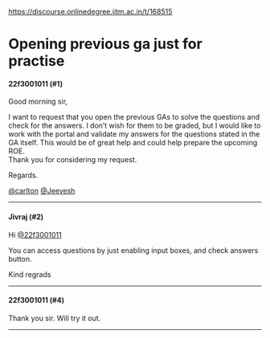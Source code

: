 https://discourse.onlinedegree.iitm.ac.in/t/168515

<html><head><meta charset='utf-8'><title>Opening previous ga just for practise</title></head><body>
<h1>Opening previous ga just for practise</h1>
<h4>22f3001011 (#1)</h4>
<p>Good morning sir,</p>
<p>I want to request that you open the previous GAs to solve the questions and check for the answers. I don’t wish for them to be graded, but I would like to work with the portal and validate my answers for the questions stated in the GA itself. This would be of great help and could help prepare the upcoming ROE.<br/>
Thank you for considering my request.</p>
<p>Regards.</p>
<p><a class="mention" href="/u/carlton">@carlton</a> <a class="mention" href="/u/jeevesh">@Jeevesh</a></p><hr>

<h4>Jivraj (#2)</h4>
<p>Hi <a class="mention" href="/u/22f3001011">@22f3001011</a></p>
<p>You can access questions by just enabling input boxes, and check answers button.</p>
<p>Kind regrads</p><hr>

<h4>22f3001011 (#4)</h4>
<p>Thank you sir. Will try it out.</p><hr>

</body></html>